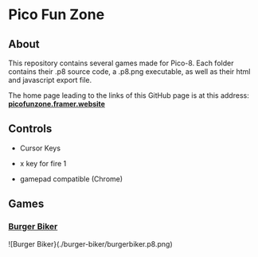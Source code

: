 # Pico Fun Zone

## About

This repository contains several games made for Pico-8. Each folder contains their .p8 source code, a .p8.png executable, as well as their html and javascript export file.

The home page leading to the links of this GitHub page is at this address: **[picofunzone.framer.website](https://picofunzone.framer.website/)**

## Controls

- Cursor Keys
- x key for fire 1

- gamepad compatible (Chrome)

## Games

### [Burger Biker](./burger-biker/)

![Burger Biker}(./burger-biker/burgerbiker.p8.png)